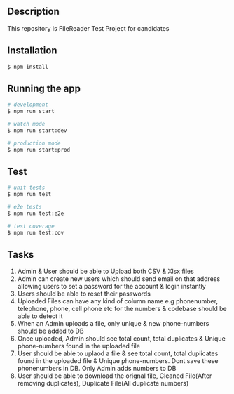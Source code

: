
## Description

This repository is FileReader Test Project for candidates

## Installation

```bash
$ npm install
```

## Running the app

```bash
# development
$ npm run start

# watch mode
$ npm run start:dev

# production mode
$ npm run start:prod
```

## Test

```bash
# unit tests
$ npm run test

# e2e tests
$ npm run test:e2e

# test coverage
$ npm run test:cov
```

## Tasks

1) Admin & User should be able to Upload both CSV & Xlsx files
2) Admin can create new users which should send email on that address allowing users to set a password for the account & login instantly
3) Users should be able to reset their passwords
4) Uploaded Files can have any kind of column name e.g phonenumber, telephone, phone, cell phone etc for the numbers & codebase should be able to detect it
5) When an Admin uploads a file, only unique & new phone-numbers should be added to DB
6) Once uploaded, Admin should see total count, total duplicates & Unique phone-numbers found in the uploaded file
7) User should be able to uplaod a file & see total count, total duplicates found in the uploaded file & Unique phone-numbers. Dont save these phonenumbers in DB. Only Admin adds numbers to DB
8) User should be able to download the orignal file, Cleaned File(After removing duplicates), Duplicate File(All duplicate numbers)

